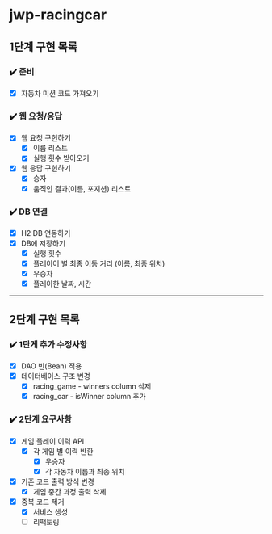 # jwp-racingcar

## 1단계 구현 목록

### ✔️ 준비

- [x]  자동차 미션 코드 가져오기

### ✔️ 웹 요청/응답

- [x]  웹 요청 구현하기
    - [x]  이름 리스트
    - [x]  실행 횟수 받아오기
- [x]  웹 응답 구현하기
    - [x]  승자
    - [x]  움직인 결과(이름, 포지션) 리스트

### ✔️ DB 연결

- [x]  H2 DB 연동하기
- [x]  DB에 저장하기
    - [x]  실행 횟수
    - [x]  플레이어 별 최종 이동 거리 (이름, 최종 위치)
    - [x]  우승자
    - [x]  플레이한 날짜, 시간

---

## 2단계 구현 목록

### ✔️ 1단게 추가 수정사항

- [x]  DAO 빈(Bean) 적용
- [x]  데이터베이스 구조 변경
    - [x]  racing_game - winners column 삭제
    - [x]  racing_car - isWinner column 추가

### ✔️ 2단계 요구사항

- [x]  게임 플레이 이력 API
    - [x] 각 게임 별 이력 반환
        - [x]  우승자
        - [x]  각 자동차 이름과 최종 위치
- [x]  기존 코드 출력 방식 변경
    - [x]  게임 중간 과정 출력 삭제
- [x]  중복 코드 제거
    - [x]  서비스 생성
    - [ ]  리팩토링
